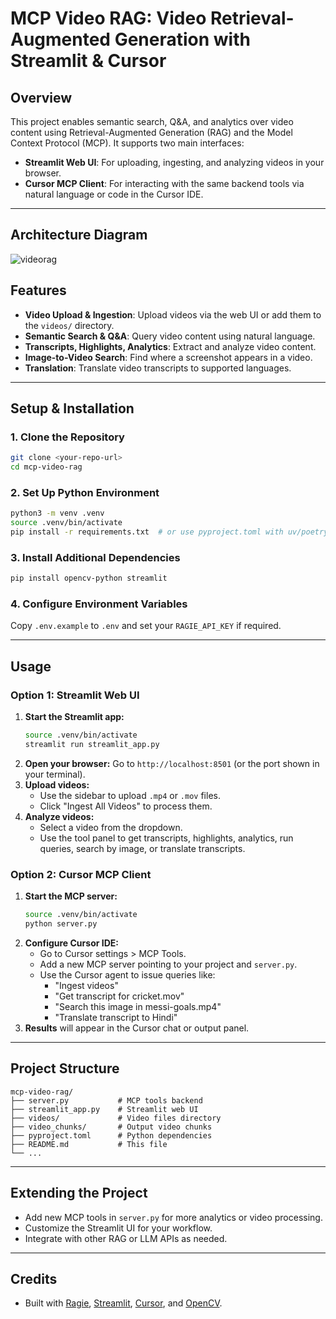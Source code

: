 # MCP Video RAG: Video Retrieval-Augmented Generation with Streamlit & Cursor

## Overview
This project enables semantic search, Q&A, and analytics over video content using Retrieval-Augmented Generation (RAG) and the Model Context Protocol (MCP). It supports two main interfaces:
- **Streamlit Web UI**: For uploading, ingesting, and analyzing videos in your browser.
- **Cursor MCP Client**: For interacting with the same backend tools via natural language or code in the Cursor IDE.

---

## Architecture Diagram

![videorag](https://github.com/user-attachments/assets/ff212d93-cf43-426e-b99b-3e71e6db0ef3)



## Features
- **Video Upload & Ingestion**: Upload videos via the web UI or add them to the `videos/` directory.
- **Semantic Search & Q&A**: Query video content using natural language.
- **Transcripts, Highlights, Analytics**: Extract and analyze video content.
- **Image-to-Video Search**: Find where a screenshot appears in a video.
- **Translation**: Translate video transcripts to supported languages.

---

## Setup & Installation

### 1. Clone the Repository
```sh
git clone <your-repo-url>
cd mcp-video-rag
```

### 2. Set Up Python Environment
```sh
python3 -m venv .venv
source .venv/bin/activate
pip install -r requirements.txt  # or use pyproject.toml with uv/poetry
```

### 3. Install Additional Dependencies
```sh
pip install opencv-python streamlit
```

### 4. Configure Environment Variables
Copy `.env.example` to `.env` and set your `RAGIE_API_KEY` if required.

---

## Usage

### Option 1: Streamlit Web UI
1. **Start the Streamlit app:**
   ```sh
   source .venv/bin/activate
   streamlit run streamlit_app.py
   ```
2. **Open your browser:**
   Go to `http://localhost:8501` (or the port shown in your terminal).
3. **Upload videos:**
   - Use the sidebar to upload `.mp4` or `.mov` files.
   - Click "Ingest All Videos" to process them.
4. **Analyze videos:**
   - Select a video from the dropdown.
   - Use the tool panel to get transcripts, highlights, analytics, run queries, search by image, or translate transcripts.

### Option 2: Cursor MCP Client
1. **Start the MCP server:**
   ```sh
   source .venv/bin/activate
   python server.py
   ```
2. **Configure Cursor IDE:**
   - Go to Cursor settings > MCP Tools.
   - Add a new MCP server pointing to your project and `server.py`.
   - Use the Cursor agent to issue queries like:
     - "Ingest videos"
     - "Get transcript for cricket.mov"
     - "Search this image in messi-goals.mp4"
     - "Translate transcript to Hindi"
3. **Results** will appear in the Cursor chat or output panel.

---

## Project Structure
```
mcp-video-rag/
├── server.py           # MCP tools backend
├── streamlit_app.py    # Streamlit web UI
├── videos/             # Video files directory
├── video_chunks/       # Output video chunks
├── pyproject.toml      # Python dependencies
├── README.md           # This file
└── ...
```

---

## Extending the Project
- Add new MCP tools in `server.py` for more analytics or video processing.
- Customize the Streamlit UI for your workflow.
- Integrate with other RAG or LLM APIs as needed.

---

## Credits
- Built with [Ragie](https://www.ragie.ai/), [Streamlit](https://streamlit.io/), [Cursor](https://www.cursor.so/), and [OpenCV](https://opencv.org/).
